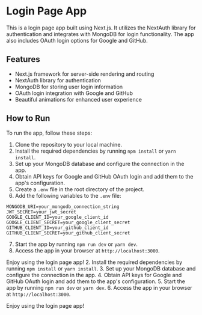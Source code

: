 # Login Page App

This is a login page app built using Next.js. It utilizes the NextAuth library for authentication and integrates with MongoDB for login functionality. The app also includes OAuth login options for Google and GitHub.

## Features

- Next.js framework for server-side rendering and routing
- NextAuth library for authentication
- MongoDB for storing user login information
- OAuth login integration with Google and GitHub
- Beautiful animations for enhanced user experience

## How to Run

To run the app, follow these steps:

1. Clone the repository to your local machine.
2. Install the required dependencies by running `npm install` or `yarn install`.
3. Set up your MongoDB database and configure the connection in the app.
4. Obtain API keys for Google and GitHub OAuth login and add them to the app's configuration.
5. Create a `.env` file in the root directory of the project.
6. Add the following variables to the `.env` file:

```
MONGODB_URI=your_mongodb_connection_string
JWT_SECRET=your_jwt_secret
GOOGLE_CLIENT_ID=your_google_client_id
GOOGLE_CLIENT_SECRET=your_google_client_secret
GITHUB_CLIENT_ID=your_github_client_id
GITHUB_CLIENT_SECRET=your_github_client_secret
```

7. Start the app by running `npm run dev` or `yarn dev`.
8. Access the app in your browser at `http://localhost:3000`.

Enjoy using the login page app! 2. Install the required dependencies by running `npm install` or `yarn install`. 3. Set up your MongoDB database and configure the connection in the app. 4. Obtain API keys for Google and GitHub OAuth login and add them to the app's configuration. 5. Start the app by running `npm run dev` or `yarn dev`. 6. Access the app in your browser at `http://localhost:3000`.

Enjoy using the login page app!
